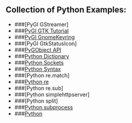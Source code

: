 ## Collection of Python Examples:

- ###[PyGI GStreamer]
- ###[PyGI GTK Tutorial](http://python-gtk-3-tutorial.readthedocs.io/)
- ###[PyGI GnomeKeyring](PythonGIGnomeKeyring.md)
- ###[PyGI GtkStatusIcon]
- ###[PyGObject API](https://lazka.github.io/pgi-docs/)
- ###[Python Dictionary](PythonDictionary.md)
- ###[Python Sockets](http://pleac.sourceforge.net/pleac_python/sockets.html)
- ###[Python Syntax](PythonSyntax.md)
- ###[Python re.match]
- ###[Python re](PythonRe.md)
- ###[Python re.sub]
- ###[Python simplehttpserver]
- ###[Python split]
- ###[Python subprocess](Pythonsubprocess.md)
- ###[Python](Python.md)